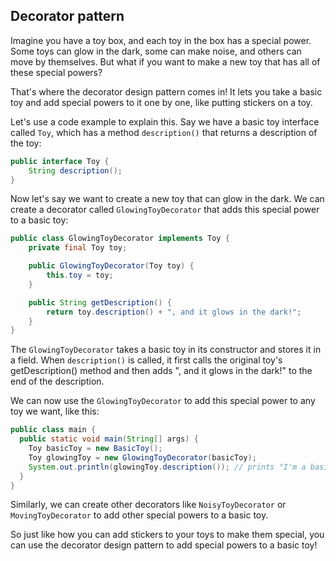 ## Decorator pattern
Imagine you have a toy box, and each toy in the box has a special power. Some toys can glow in the dark, some can make noise, and others can move by themselves. But what if you want to make a new toy that has all of these special powers?

That's where the decorator design pattern comes in! It lets you take a basic toy and add special powers to it one by one, like putting stickers on a toy.

Let's use a code example to explain this. Say we have a basic toy interface called `Toy`, which has a method `description()` that returns a description of the toy:
```java
public interface Toy {
    String description();
}
```
Now let's say we want to create a new toy that can glow in the dark. We can create a decorator called `GlowingToyDecorator` that adds this special power to a basic toy:
````java
public class GlowingToyDecorator implements Toy {
    private final Toy toy;

    public GlowingToyDecorator(Toy toy) {
        this.toy = toy;
    }

    public String getDescription() {
        return toy.description() + ", and it glows in the dark!";
    }
}
````
The `GlowingToyDecorator` takes a basic toy in its constructor and stores it in a field. When `description()` is called, it first calls the original toy's getDescription() method and then adds ", and it glows in the dark!" to the end of the description.

We can now use the `GlowingToyDecorator` to add this special power to any toy we want, like this:
````java
public class main {
  public static void main(String[] args) {
    Toy basicToy = new BasicToy();
    Toy glowingToy = new GlowingToyDecorator(basicToy);
    System.out.println(glowingToy.description()); // prints "I'm a basic toy, and it glows in the dark!"
  }
}
````
Similarly, we can create other decorators like `NoisyToyDecorator` or `MovingToyDecorator` to add other special powers to a basic toy.

So just like how you can add stickers to your toys to make them special, you can use the decorator design pattern to add special powers to a basic toy!